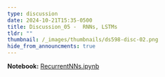 ```yaml
---
type: discussion
date: 2024-10-21T15:35-0500
title: Discussion_05 -  RNNs, LSTMs
tldr: ""
thumbnail: /_images/thumbnails/ds598-disc-02.png
hide_from_announcments: true
---
```

**Notebook:** [RecurrentNNs.ipynb](https://github.com/DL4DS/fa2024/tree/main/static_files/discussion_slides/Recurrent.ipynb)